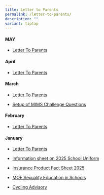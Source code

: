 ```yaml
---
title: Letter to Parents
permalink: /letter-to-parents/
description: ""
variant: tiptap
---
```

<p></p>
<h4>MAY</h4>
<ul data-tight="true" class="tight">
<li>
<p><a href="/files/LTP_May_2025.pdf" rel="noopener nofollow" target="_blank">Letter To Parents</a>
</p>
</li>
</ul>
<h4>April</h4>
<ul data-tight="true" class="tight">
<li>
<p><a href="/files/April_LTP_2025.pdf" rel="noopener nofollow" target="_blank">Letter To Parents</a>
</p>
</li>
</ul>
<h4>March</h4>
<ul data-tight="true" class="tight">
<li>
<p><a href="/files/LTP_Feb_2025.pdf" rel="noopener nofollow" target="_blank">Letter To Parents</a>
</p>
</li>
<li>
<p><a href="/files/L044_Setup_of_MIMS_Challenge_Questions.pdf" rel="noopener nofollow" target="_blank">Setup of MIMS Challenge Questions</a>
</p>
</li>
</ul>
<h4>February</h4>
<ul data-tight="true" class="tight">
<li>
<p><a href="/files/LTP_Feb_2025.pdf" rel="noopener nofollow" target="_blank">Letter To Parents</a>
</p>
</li>
</ul>
<h4>January</h4>
<ul data-tight="true" class="tight">
<li>
<p><a href="/files/LTP_Jan_2025.pdf" rel="noopener nofollow" target="_blank">Letter To Parents</a>
</p>
</li>
<li>
<p><a href="/files/YNPS_Information_sheet_on_2025_School_Uniform.pdf" rel="noopener nofollow" target="_blank">Information sheet on 2025 School Uniform</a>
</p>
</li>
<li>
<p><a href="/files/YNPS_Insurance_Product_Fact_Sheet_2025.pdf" rel="noopener nofollow" target="_blank">Insurance Product Fact Sheet 2025</a>
</p>
</li>
<li>
<p><a href="/files/LTP_MOE_SEXUALITY_EDUCATION_IN_SCHOOLS.pdf" rel="noopener nofollow" target="_blank">MOE Sexuality Education in Schools</a>
</p>
</li>
<li>
<p><a href="/files/2025_LTP_Cycling_Advisory.pdf" rel="noopener nofollow" target="_blank">Cycling Advisory</a>
</p>
</li>
</ul>
<p></p>